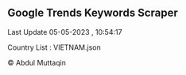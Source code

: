 

## Google Trends Keywords Scraper 
 
Last Update 05-05-2023 , 10:54:17

Country List :
VIETNAM.json



© Abdul Muttaqin 
